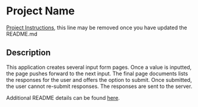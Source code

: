 # Project Name

[Project Instructions](./INSTRUCTIONS.md), this line may be removed once you have updated the README.md

## Description

This application creates several input form pages.  Once a value is inputted, the page pushes forward to the next input. The final page documents lists the responses for the user and offers the option to submit.  Once submitted, the user cannot re-submit responses.  The responses are sent to the server.



Additional README details can be found [here](https://github.com/PrimeAcademy/readme-template/blob/master/README.md).
